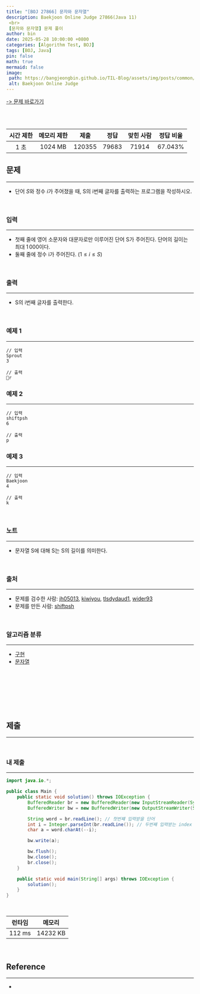 ```yaml
---
title: "[BOJ 27866] 문자와 문자열"
description: Baekjoon Online Judge 27866(Java 11)
 <br>
 [문자와 문자열] 문제 풀이
author: bin
date: 2025-05-28 10:00:00 +0800
categories: [Algorithm Test, BOJ]
tags: [BOJ, Java]
pin: false
math: true
mermaid: false
image:
 path: https://bangjeongbin.github.io/TIL-Blog/assets/img/posts/common/baekjoon-logo.png
 alt: Baekjoon Online Judge
---
```

[-> 문제 바로가기](https://www.acmicpc.net/problem/27866)

<br>
<br>

| 시간 제한 | 메모리 제한  |   제출   |  정답   | 맞힌 사람 |  정답 비율  |
| :---: | :-----: | :----: | :---: | :---: | :-----: |
|  1 초  | 1024 MB | 120355 | 79683 | 71914 | 67.043% |

## 문제
---
- 단어 $S$와 정수 $i$가 주어졌을 때, S의 i번째 글자를 출력하는 프로그램을 작성하시오.

<br>

### 입력
---
- 첫째 줄에 영어 소문자와 대문자로만 이루어진 단어 S가 주어진다. 단어의 길이는 최대 $1\,000$이다.
- 둘째 줄에 정수 i가 주어진다. $(1 \leq i \leq S)$

<br>

### 출력
---
- S의 i번째 글자를 출력한다.

<br>

### 예제 1
---
```
// 입력
Sprout
3
```

```
// 출력
r
```

### 예제 2
---
```
// 입력
shiftpsh
6
```

```
// 출력
p
```

### 예제 3
---
```
// 입력
Baekjoon
4
```

```
// 출력
k
```

<br>

### 노트
---
- 문자열 S에 대해 S는 S의 길이를 의미한다.

<br>

### 출처
---
- 문제를 검수한 사람: [jh05013](https://www.acmicpc.net/user/jh05013), [kiwiyou](https://www.acmicpc.net/user/kiwiyou), [tlsdydaud1](https://www.acmicpc.net/user/tlsdydaud1), [wider93](https://www.acmicpc.net/user/wider93)
- 문제를 만든 사람: [shiftpsh](https://www.acmicpc.net/user/shiftpsh)

<br>

### 알고리즘 분류
---
- [구현](https://www.acmicpc.net/problem/tag/102)
- [문자열](https://www.acmicpc.net/problem/tag/158)

<br>
<br>
<br>
<br>
<br>
<br>

## 제출
---

<br>

### 내 제출
---
```java
import java.io.*;

public class Main {
    public static void solution() throws IOException {
        BufferedReader br = new BufferedReader(new InputStreamReader(System.in));
        BufferedWriter bw = new BufferedWriter(new OutputStreamWriter(System.out));

        String word = br.readLine(); // 첫번쨰 입력받을 단어
        int i = Integer.parseInt(br.readLine()); // 두번째 입력받는 index 번호
        char a = word.charAt(--i);

        bw.write(a);

        bw.flush();
        bw.close();
        br.close();
    }

    public static void main(String[] args) throws IOException {
        solution();
    }
}

```

<br>

|  런타임   |   메모리    |
| :----: | :------: |
| 112 ms | 14232 KB |

<br>

## Reference
---
- 
